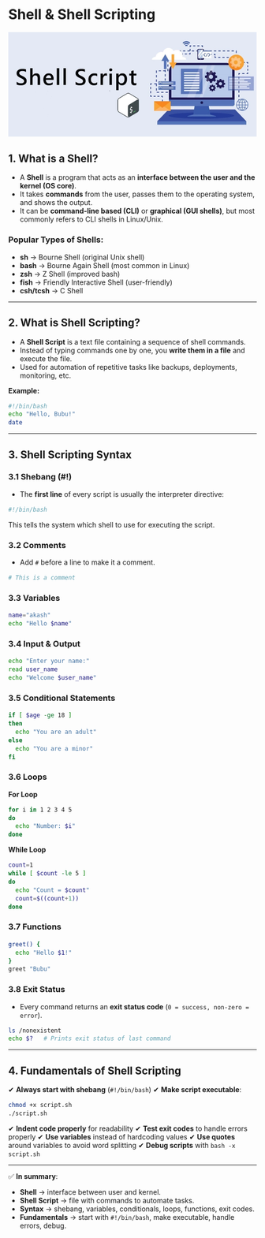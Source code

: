 # Shell & Shell Scripting
<img src="https://github.com/bhuvan-raj/Linux-Zero-to-Hero/blob/main/assets/shell.webp" alt="Banner" />


## 1. What is a Shell?

* A **Shell** is a program that acts as an **interface between the user and the kernel (OS core)**.
* It takes **commands** from the user, passes them to the operating system, and shows the output.
* It can be **command-line based (CLI)** or **graphical (GUI shells)**, but most commonly refers to CLI shells in Linux/Unix.

### Popular Types of Shells:

* **sh** → Bourne Shell (original Unix shell)
* **bash** → Bourne Again Shell (most common in Linux)
* **zsh** → Z Shell (improved bash)
* **fish** → Friendly Interactive Shell (user-friendly)
* **csh/tcsh** → C Shell

---

## 2. What is Shell Scripting?

* A **Shell Script** is a text file containing a sequence of shell commands.
* Instead of typing commands one by one, you **write them in a file** and execute the file.
* Used for automation of repetitive tasks like backups, deployments, monitoring, etc.

**Example:**

```bash
#!/bin/bash
echo "Hello, Bubu!"
date
```

---

## 3. Shell Scripting Syntax

### 3.1 Shebang (#!)

* The **first line** of every script is usually the interpreter directive:

```bash
#!/bin/bash
```

This tells the system which shell to use for executing the script.

### 3.2 Comments

* Add `#` before a line to make it a comment.

```bash
# This is a comment
```

### 3.3 Variables

```bash
name="akash"
echo "Hello $name"
```

### 3.4 Input & Output

```bash
echo "Enter your name:"
read user_name
echo "Welcome $user_name"
```

### 3.5 Conditional Statements

```bash
if [ $age -ge 18 ]
then
  echo "You are an adult"
else
  echo "You are a minor"
fi
```

### 3.6 Loops

**For Loop**

```bash
for i in 1 2 3 4 5
do
  echo "Number: $i"
done
```

**While Loop**

```bash
count=1
while [ $count -le 5 ]
do
  echo "Count = $count"
  count=$((count+1))
done
```

### 3.7 Functions

```bash
greet() {
  echo "Hello $1!"
}
greet "Bubu"
```

### 3.8 Exit Status

* Every command returns an **exit status code** (`0 = success, non-zero = error`).

```bash
ls /nonexistent
echo $?   # Prints exit status of last command
```

---

## 4. Fundamentals of Shell Scripting

✔ **Always start with shebang** (`#!/bin/bash`)
✔ **Make script executable**:

```bash
chmod +x script.sh
./script.sh
```

✔ **Indent code properly** for readability
✔ **Test exit codes** to handle errors properly
✔ **Use variables** instead of hardcoding values
✔ **Use quotes** around variables to avoid word splitting
✔ **Debug scripts** with `bash -x script.sh`

---

✅ **In summary**:

* **Shell** → interface between user and kernel.
* **Shell Script** → file with commands to automate tasks.
* **Syntax** → shebang, variables, conditionals, loops, functions, exit codes.
* **Fundamentals** → start with `#!/bin/bash`, make executable, handle errors, debug.
